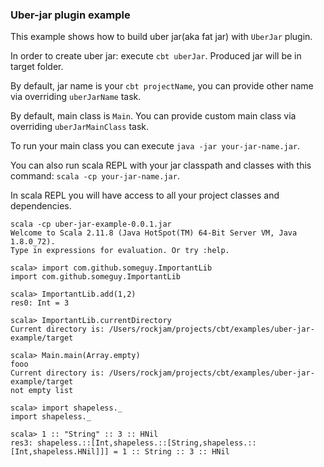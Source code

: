 ### Uber-jar plugin example

This example shows how to build uber jar(aka fat jar) with `UberJar` plugin.

In order to create uber jar: execute `cbt uberJar`. Produced jar will be in target folder.

By default, jar name is your `cbt projectName`, you can provide other name via overriding `uberJarName` task.

By default, main class is `Main`. You can provide custom main class via overriding `uberJarMainClass` task.

To run your main class you can execute `java -jar your-jar-name.jar`.

You can also run scala REPL with your jar classpath and classes with this command: `scala -cp your-jar-name.jar`.

In scala REPL you will have access to all your project classes and dependencies.

```
scala -cp uber-jar-example-0.0.1.jar
Welcome to Scala 2.11.8 (Java HotSpot(TM) 64-Bit Server VM, Java 1.8.0_72).
Type in expressions for evaluation. Or try :help.

scala> import com.github.someguy.ImportantLib
import com.github.someguy.ImportantLib

scala> ImportantLib.add(1,2)
res0: Int = 3

scala> ImportantLib.currentDirectory
Current directory is: /Users/rockjam/projects/cbt/examples/uber-jar-example/target

scala> Main.main(Array.empty)
fooo
Current directory is: /Users/rockjam/projects/cbt/examples/uber-jar-example/target
not empty list

scala> import shapeless._
import shapeless._

scala> 1 :: "String" :: 3 :: HNil
res3: shapeless.::[Int,shapeless.::[String,shapeless.::[Int,shapeless.HNil]]] = 1 :: String :: 3 :: HNil
```
